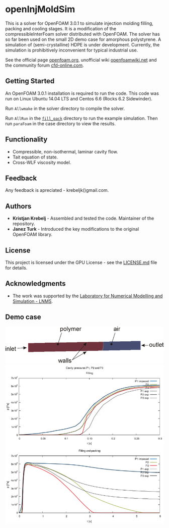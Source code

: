 # openInjMoldSim

This is a solver for OpenFOAM 3.0.1 to simulate injection molding filling, packing and cooling stages. It is a
modification of the compressibleInterFoam solver distributed with OpenFOAM. The solver has so far been used on the small
2D demo case for amorphous polystyrene. A simulation of (semi-crystalline) HDPE is under development. Currently,
the simulation is prohibitively inconvenient for typical industrial use.

See the official page [openfoam.org](https://openfoam.org/), unofficial wiki
[openfoamwiki.net](https://openfoamwiki.net/index.php/Main_Page) and the community forum
[cfd-online.com](https://www.cfd-online.com/Forums/openfoam/).

## Getting Started

An OpenFOAM 3.0.1 installation is required to run the code. This code was run on Linux Ubuntu 14.04 LTS and Centos 6.6 (Rocks 6.2 Sidewinder).

Run `Allwmake` in the solver directory to compile the solver.

Run `AllRun` in the [`fill_pack`](/tutorials/demo/fill_pack) directory to run the example simulation. Then run `paraFoam` in the case directory to view the results.

## Functionality

* Compressible, non-isothermal, laminar cavity flow.
* Tait equation of state.
* Cross-WLF viscosity model.

## Feedback

Any feedback is apreciated - krebeljk()gmail.com.

## Authors

* **Kristjan Krebelj** - Assembled and tested the code. Maintainer of the repository.
* **Janez Turk** - Introduced the key modifications to the original OpenFOAM library.

## License

This project is licensed under the GPU License - see the [LICENSE.md](LICENSE.md) file for details.

## Acknowledgments

* The work was supported by the [Laboratory for Numerical Modelling and Simulation - LNMS](http://lab.fs.uni-lj.si/lnms/).

## Demo case
![Demo geometry](/tutorials/demo/demo_geom.png)
![Pressure evolution](/tutorials/demo/plot.png)
